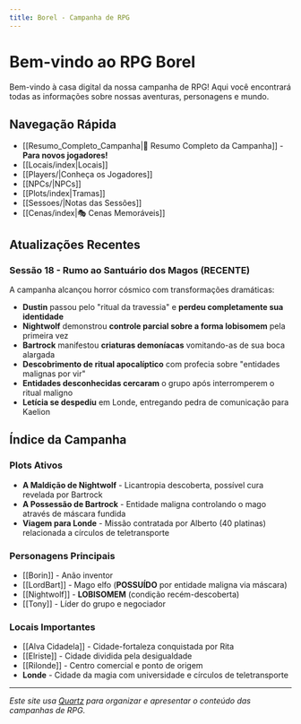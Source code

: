 ```yaml
---
title: Borel - Campanha de RPG
---
```


# Bem-vindo ao RPG Borel

Bem-vindo à casa digital da nossa campanha de RPG! Aqui você encontrará todas as informações sobre nossas aventuras, personagens e mundo.

## Navegação Rápida

- [[Resumo_Completo_Campanha|📖 Resumo Completo da Campanha]] - **Para novos jogadores!**
- [[Locais/index|Locais]]
- [[Players/|Conheça os Jogadores]]
- [[NPCs/|NPCs]]
- [[Plots/index|Tramas]]
- [[Sessoes/|Notas das Sessões]]
- [[Cenas/index|🎭 Cenas Memoráveis]]

## Atualizações Recentes

### Sessão 18 - Rumo ao Santuário dos Magos (RECENTE)
A campanha alcançou horror cósmico com transformações dramáticas:
- **Dustin** passou pelo "ritual da travessia" e **perdeu completamente sua identidade**
- **Nightwolf** demonstrou **controle parcial sobre a forma lobisomem** pela primeira vez
- **Bartrock** manifestou **criaturas demoníacas** vomitando-as de sua boca alargada
- **Descobrimento de ritual apocalíptico** com profecia sobre "entidades malignas por vir"
- **Entidades desconhecidas cercaram** o grupo após interromperem o ritual maligno
- **Letícia se despediu** em Londe, entregando pedra de comunicação para Kaelion

## Índice da Campanha

### Plots Ativos
- **A Maldição de Nightwolf** - Licantropia descoberta, possível cura revelada por Bartrock
- **A Possessão de Bartrock** - Entidade maligna controlando o mago através de máscara fundida
- **Viagem para Londe** - Missão contratada por Alberto (40 platinas) relacionada a círculos de teletransporte

### Personagens Principais
- [[Borin]] - Anão inventor
- [[LordBart]] - Mago elfo (**POSSUÍDO** por entidade maligna via máscara)
- [[Nightwolf]] - **LOBISOMEM** (condição recém-descoberta)
- [[Tony]] - Líder do grupo e negociador

### Locais Importantes
- [[Alva Cidadela]] - Cidade-fortaleza conquistada por Rita
- [[Elriste]] - Cidade dividida pela desigualdade
- [[Rilonde]] - Centro comercial e ponto de origem
- **Londe** - Cidade da magia com universidade e círculos de teletransporte

---

*Este site usa [Quartz](https://quartz.jzhao.xyz/) para organizar e apresentar o conteúdo das campanhas de RPG.*
